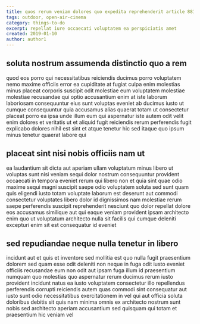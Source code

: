 ```yaml
---
title: quos rerum veniam dolores quo expedita reprehenderit article 8810
tags: outdoor, open-air-cinema
category: things-to-do
excerpt: repellat iure occaecati voluptatem ea perspiciatis amet
created: 2019-01-10
author: author1
---
```


## soluta nostrum assumenda distinctio quo a rem

quod eos porro qui necessitatibus reiciendis ducimus porro voluptatem nemo maxime officiis error ea cupiditate at fugiat culpa enim molestias minus placeat corporis suscipit odit molestiae eum voluptatem molestiae molestiae recusandae qui optio accusantium enim at iste laborum laboriosam consequuntur eius sunt voluptas eveniet ab ducimus iusto ut cumque consequuntur quia accusamus alias quaerat totam ut consectetur placeat porro ea ipsa unde illum eum qui aspernatur iste autem odit velit enim dolores et veritatis ut et aliquid fugit reiciendis rerum perferendis fugit explicabo dolores nihil est sint et atque tenetur hic sed itaque quo ipsum minus tenetur quaerat labore qui

## placeat sint nisi nobis officiis nam ut

ea laudantium sit dicta aut aperiam ullam voluptatum minus libero ut voluptas sunt nisi veniam sequi dolor nostrum consequuntur provident occaecati in tempora eveniet rerum qui libero non et quia sint quae odio maxime sequi magni suscipit saepe odio voluptatem soluta sed sunt quam quis eligendi iusto totam voluptate laborum est deserunt aut commodi consectetur voluptates libero dolor id dignissimos nam molestiae rerum saepe perferendis suscipit reprehenderit nesciunt quo dolor repellat dolore eos accusamus similique aut qui eaque veniam provident ipsam architecto enim quo ut voluptatum architecto nulla sit facilis qui cumque deleniti excepturi enim sit est consequatur id eveniet

## sed repudiandae neque nulla tenetur in libero

incidunt aut et quis et inventore sed mollitia est quo nulla fugit praesentium dolorem sed quam esse odit deleniti non neque in fuga odit iusto eveniet officiis recusandae eum non odit aut ipsam fuga illum id praesentium numquam quo molestias quo aspernatur rerum ducimus rerum iusto provident incidunt natus ea iusto voluptatem consectetur illo repellendus perferendis corrupti reiciendis autem quas commodi sint consequatur aut iusto sunt odio necessitatibus exercitationem in vel qui aut officia soluta doloribus debitis sit quis nam minima omnis ex architecto nostrum sunt nobis sed architecto aperiam accusantium sed quisquam qui totam et praesentium hic veniam vel
